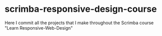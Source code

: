 # scrimba-responsive-design-course
Here I commit all the projects that I make throughout the Scrimba course "Learn Responsive-Web-Design"
